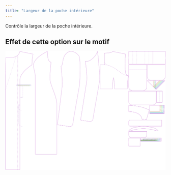 ```yaml
---
title: "Largeur de la poche intérieure"
---
```


Contrôle la largeur de la poche intérieure.

## Effet de cette option sur le motif

![Cette image montre l'effet de cette option en superposant plusieurs variantes qui ont une valeur différente pour cette option](carlita_innerpocketwidth_sample.svg "Effet de cette option sur le modèle")

